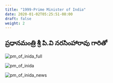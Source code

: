 ```yaml
---
title: "1999-Prime Minister of India"
date: 2020-01-02T05:25:51-08:00
draft: false
weight: 2
---
```


## ప్రధానమంత్రి శ్రీ పి.వి నరసింహారావు గారితో 



![pm_of_inida_full](/images/felicitations/1998_05_08_PM_India_full.png)

![pm_of_inida](/images/felicitations/1998_05_08_PM_India.jpg)

![pm_of_inida_news](/images/felicitations/1998_05_08_PM_news_paper.jpeg)

